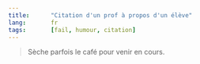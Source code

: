 ```yaml
--- 
title:      "Citation d'un prof à propos d'un élève" 
lang:       fr 
tags:       [fail, humour, citation]
---
```



> Sèche parfois le café pour venir en cours.
